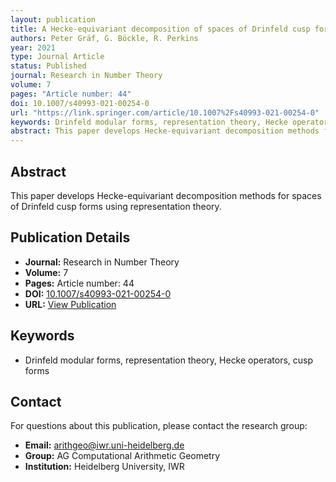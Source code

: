 ```yaml
---
layout: publication
title: A Hecke-equivariant decomposition of spaces of Drinfeld cusp forms via representation theory
authors: Peter Gräf, G. Böckle, R. Perkins
year: 2021
type: Journal Article
status: Published
journal: Research in Number Theory
volume: 7
pages: "Article number: 44"
doi: 10.1007/s40993-021-00254-0
url: "https://link.springer.com/article/10.1007%2Fs40993-021-00254-0"
keywords: Drinfeld modular forms, representation theory, Hecke operators, cusp forms
abstract: This paper develops Hecke-equivariant decomposition methods for spaces of Drinfeld cusp forms using representation theory.
---
```


## Abstract

This paper develops Hecke-equivariant decomposition methods for spaces of Drinfeld cusp forms using representation theory.

## Publication Details

- **Journal:** Research in Number Theory
- **Volume:** 7
- **Pages:** Article number: 44
- **DOI:** [10.1007/s40993-021-00254-0](10.1007/s40993-021-00254-0)
- **URL:** [View Publication](https://link.springer.com/article/10.1007%2Fs40993-021-00254-0)

## Keywords

- Drinfeld modular forms, representation theory, Hecke operators, cusp forms


## Contact

For questions about this publication, please contact the research group:
- **Email:** arithgeo@iwr.uni-heidelberg.de
- **Group:** AG Computational Arithmetic Geometry
- **Institution:** Heidelberg University, IWR